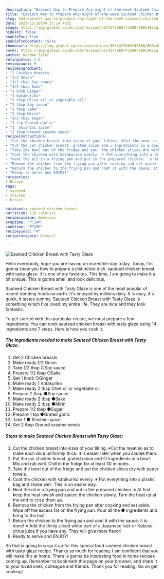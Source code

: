 ```yaml
---
description: "Easiest Way to Prepare Any-night-of-the-week Sauteed Chicken Breast with Tasty Glaze"
title: "Easiest Way to Prepare Any-night-of-the-week Sauteed Chicken Breast with Tasty Glaze"
slug: 664-easiest-way-to-prepare-any-night-of-the-week-sauteed-chicken-breast-with-tasty-glaze
date: 2021-12-26T04:37:14.795Z
image: https://img-global.cpcdn.com/recipes/5574377660743680/680x482cq70/sauteed-chicken-breast-with-tasty-glaze-recipe-main-photo.jpg
hideToc: false
enableToc: true
enableTocContent: false
thumbnail: https://img-global.cpcdn.com/recipes/5574377660743680/680x482cq70/sauteed-chicken-breast-with-tasty-glaze-recipe-main-photo.jpg
cover: https://img-global.cpcdn.com/recipes/5574377660743680/680x482cq70/sauteed-chicken-breast-with-tasty-glaze-recipe-main-photo.jpg
author: Gordon Tyler
ratingvalue: 3.9
reviewcount: 9
recipeingredient:
- "2 Chicken breasts"
- "1/2 Onion"
- "1/2 tbsp Soy sauce"
- "1/2 tbsp Sake"
- "1 knob Ginger"
- "1 Katakuriko"
- "2 tbsp Olive oil or vegetable oil"
- "2 tbsp Soy sauce"
- "2 tbsp Sake"
- "2 tbsp Mirin"
- "1/2 tbsp Sugar"
- "1 tsp Grated garlic"
- "1  Shichimi spice"
- "2 tbsp Ground sesame seeds"
recipeinstructions:
- "Cut the chicken breast into sizes of your liking. ※Cut the meat so as to make each slice uniformly thick. It is easier later when you sautee them."
- "Put the cut chicken breast, grated onion and ○ ingredients in a bowl. Mix and rub well. Chill in the fridge for at least 30 minutes."
- "Take the bowl out of the fridge and pat  the chicken slices dry with paper towels."
- "Coat the chicken with katakuriko evenly. ※ Put everything into a plastic bag and shake well. This is an easier way."
- "Heat the oil in a frying pan and put in the prepared chicken.  ※ At first keep the heat lowish and sautee the chicken slowly. Turn the heat up at the end to crisp them up."
- "Remove the chicken from the frying pan after cooking and set aside. Wipe off the excess fat on the frying pan. Pour all the ● ingredients and bring to the boil."
- "Return the chicken to the frying pan and coat it with the sauce. It is done!  ※ Add the thinly sliced white part of a Japanese leek or Kabosu citrus juice if you have any. They will give more flavor!"
- "Ready to serve and ENJOY!"
categories:
- Recipe
tags:
- sauteed
- chicken
- breast

katakunci: sauteed chicken breast 
nutrition: 219 calories
recipecuisine: American
preptime: "PT14M"
cooktime: "PT43M"
recipeyield: "4"
recipecategory: Dessert

---
```



![Sauteed Chicken Breast with Tasty Glaze](https://img-global.cpcdn.com/recipes/5574377660743680/680x482cq70/sauteed-chicken-breast-with-tasty-glaze-recipe-main-photo.jpg)

Hello everybody, hope you are having an incredible day today. Today, I'm gonna show you how to prepare a distinctive dish, sauteed chicken breast with tasty glaze. It is one of my favorites. This time, I am going to make it a bit unique. This is gonna smell and look delicious.

Sauteed Chicken Breast with Tasty Glaze is one of the most popular of recent trending foods on earth. It's enjoyed by millions daily. It is easy, it's quick, it tastes yummy. Sauteed Chicken Breast with Tasty Glaze is something which I've loved my entire life. They are nice and they look fantastic.




To get started with this particular recipe, we must prepare a few ingredients. You can cook sauteed chicken breast with tasty glaze using 14 ingredients and 7 steps. Here is how you cook it.

<!--inarticleads1-->

##### The ingredients needed to make Sauteed Chicken Breast with Tasty Glaze:

1. Get 2 Chicken breasts
1. Make ready 1/2 Onion
1. Take 1/2 tbsp ○Soy sauce
1. Prepare 1/2 tbsp ○Sake
1. Get 1 knob ○Ginger
1. Make ready 1 Katakuriko
1. Make ready 2 tbsp Olive oil or vegetable oil
1. Prepare 2 tbsp ●Soy sauce
1. Make ready 2 tbsp ●Sake
1. Make ready 2 tbsp ●Mirin
1. Prepare 1/2 tbsp ●Sugar
1. Prepare 1 tsp ●Grated garlic
1. Take 1 ● Shichimi spice
1. Get 2 tbsp Ground sesame seeds




<!--inarticleads2-->

##### Steps to make Sauteed Chicken Breast with Tasty Glaze:

1. Cut the chicken breast into sizes of your liking. ※Cut the meat so as to make each slice uniformly thick. It is easier later when you sautee them.
1. Put the cut chicken breast, grated onion and ○ ingredients in a bowl. Mix and rub well. Chill in the fridge for at least 30 minutes.
1. Take the bowl out of the fridge and pat  the chicken slices dry with paper towels.
1. Coat the chicken with katakuriko evenly. ※ Put everything into a plastic bag and shake well. This is an easier way.
1. Heat the oil in a frying pan and put in the prepared chicken.  ※ At first keep the heat lowish and sautee the chicken slowly. Turn the heat up at the end to crisp them up.
1. Remove the chicken from the frying pan after cooking and set aside. Wipe off the excess fat on the frying pan. Pour all the ● ingredients and bring to the boil.
1. Return the chicken to the frying pan and coat it with the sauce. It is done!  ※ Add the thinly sliced white part of a Japanese leek or Kabosu citrus juice if you have any. They will give more flavor!
1. Ready to serve and ENJOY!



So that is going to wrap it up for this special food sauteed chicken breast with tasty glaze recipe. Thanks so much for reading. I am confident that you will make this at home. There is gonna be interesting food in home recipes coming up. Remember to bookmark this page on your browser, and share it to your loved ones, colleague and friends. Thank you for reading. Go on get cooking!
